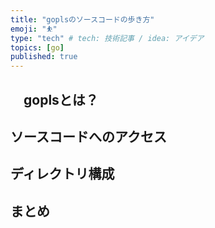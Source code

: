 ```yaml
---
title: "goplsのソースコードの歩き方"
emoji: "⛹️"
type: "tech" # tech: 技術記事 / idea: アイデア
topics: [go]
published: true
---
```


## 　goplsとは？

## ソースコードへのアクセス

## ディレクトリ構成

## まとめ
